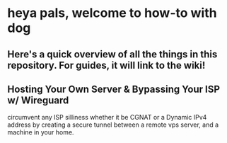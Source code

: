 # heya pals, welcome to how-to with dog

## Here's a quick overview of all the things in this repository. For guides, it will link to the wiki!


## Hosting Your Own Server & Bypassing Your ISP w/ Wireguard

circumvent any ISP silliness whether it be CGNAT or a Dynamic IPv4 address by creating a secure tunnel between a remote vps server, and a machine in your home.
